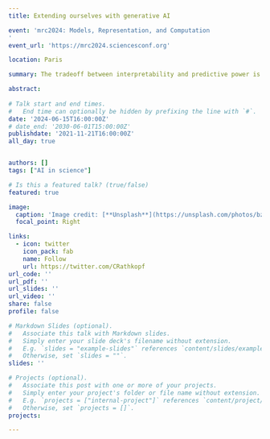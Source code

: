 ```yaml
---
title: Extending ourselves with generative AI 

event: 'mrc2024: Models, Representation, and Computation
'
event_url: 'https://mrc2024.sciencesconf.org'

location: Paris

summary: The tradeoff between interpretability and predictive power is well known. Here, I argue that the sort of *generative* AI models currently gaining traction in the natural sciences are bound to make that tradeoff more severe. 

abstract:     
    
# Talk start and end times.
#   End time can optionally be hidden by prefixing the line with `#`.
date: '2024-06-15T16:00:00Z'
# date_end: '2030-06-01T15:00:00Z'
publishdate: '2021-11-21T16:00:00Z'
all_day: true


authors: []
tags: ["AI in science"]

# Is this a featured talk? (true/false)
featured: true

image:
  caption: 'Image credit: [**Unsplash**](https://unsplash.com/photos/bzdhc5b3Bxs)'
  focal_point: Right

links:
  - icon: twitter
    icon_pack: fab
    name: Follow
    url: https://twitter.com/CRathkopf
url_code: ''
url_pdf: ''
url_slides: ''
url_video: ''
share: false
profile: false

# Markdown Slides (optional).
#   Associate this talk with Markdown slides.
#   Simply enter your slide deck's filename without extension.
#   E.g. `slides = "example-slides"` references `content/slides/example-slides.md`.
#   Otherwise, set `slides = ""`.
slides: ''

# Projects (optional).
#   Associate this post with one or more of your projects.
#   Simply enter your project's folder or file name without extension.
#   E.g. `projects = ["internal-project"]` references `content/project/deep-learning/index.md`.
#   Otherwise, set `projects = []`.
projects:

---
```





